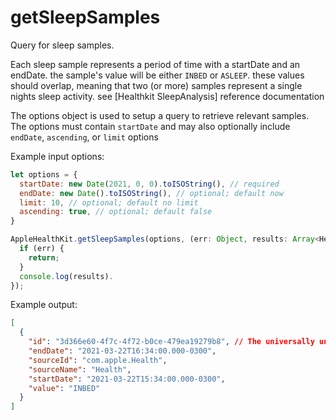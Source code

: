 # getSleepSamples

Query for sleep samples.

Each sleep sample represents a period of time with a startDate and an endDate.
the sample's value will be either `INBED` or `ASLEEP`. these values should overlap,
meaning that two (or more) samples represent a single nights sleep activity. see
[Healthkit SleepAnalysis] reference documentation

The options object is used to setup a query to retrieve relevant samples.
The options must contain `startDate` and may also optionally include `endDate`, `ascending`, or `limit` options

Example input options:

```javascript
let options = {
  startDate: new Date(2021, 0, 0).toISOString(), // required
  endDate: new Date().toISOString(), // optional; default now
  limit: 10, // optional; default no limit
  ascending: true, // optional; default false
}
```

```javascript
AppleHealthKit.getSleepSamples(options, (err: Object, results: Array<HealthValue>) => {
  if (err) {
    return;
  }
  console.log(results).
});
```

Example output:

```json
[
  {
    "id": "3d366e60-4f7c-4f72-b0ce-479ea19279b8", // The universally unique identifier (UUID) for this HealthKit object.
    "endDate": "2021-03-22T16:34:00.000-0300",
    "sourceId": "com.apple.Health",
    "sourceName": "Health",
    "startDate": "2021-03-22T15:34:00.000-0300",
    "value": "INBED"
  }
]
```
